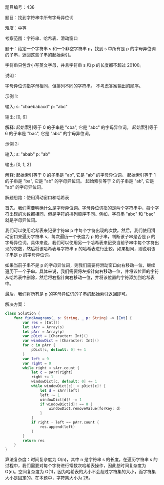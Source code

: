 题目编号：438

题目：找到字符串中所有字母异位词

难度：中等

考察范围：字符串、哈希表、滑动窗口

题干：给定一个字符串 s 和一个非空字符串 p，找到 s 中所有是 p 的字母异位词的子串，返回这些子串的起始索引。

字符串只包含小写英文字母，并且字符串 s 和 p 的长度都不超过 20100。

说明：

字母异位词指字母相同，但排列不同的字符串。
不考虑答案输出的顺序。

示例 1:

输入:
s: "cbaebabacd" p: "abc"

输出:
[0, 6]

解释:
起始索引等于 0 的子串是 "cba", 它是 "abc" 的字母异位词。
起始索引等于 6 的子串是 "bac", 它是 "abc" 的字母异位词。

示例 2:

输入:
s: "abab" p: "ab"

输出:
[0, 1, 2]

解释:
起始索引等于 0 的子串是 "ab", 它是 "ab" 的字母异位词。
起始索引等于 1 的子串是 "ba", 它是 "ab" 的字母异位词。
起始索引等于 2 的子串是 "ab", 它是 "ab" 的字母异位词。

解题思路：使用滑动窗口和哈希表

首先，我们需要明确什么是字母异位词。字母异位词指的是两个字符串中，每个字符出现的次数都相同，但是字符的排列顺序不同。例如，字符串 "abc" 和 "bac" 就是字母异位词。

我们可以使用哈希表来记录字符串 p 中每个字符出现的次数。然后，我们使用滑动窗口来遍历字符串 s，每次遍历一个长度为 p 的子串，判断该子串是否是 p 的字母异位词。具体来说，我们可以使用另一个哈希表来记录当前子串中每个字符出现的次数，然后将该哈希表与字符串 p 的哈希表进行比较，如果相同，则说明该子串是 p 的字母异位词。

如果当前子串不是 p 的字母异位词，则我们需要将滑动窗口向右移动一位，继续遍历下一个子串。具体来说，我们需要将左指针向右移动一位，并将该位置的字符从哈希表中删除，然后将右指针向右移动一位，并将该位置的字符添加到哈希表中。

最后，我们将所有是 p 的字母异位词的子串的起始索引返回即可。

解决方案：

```swift
class Solution {
    func findAnagrams(_ s: String, _ p: String) -> [Int] {
        var res = [Int]()
        let sArr = Array(s)
        let pArr = Array(p)
        var pDict = [Character: Int]()
        var windowDict = [Character: Int]()
        for c in pArr {
            pDict[c, default: 0] += 1
        }
        var left = 0
        var right = 0
        while right < sArr.count {
            let c = sArr[right]
            right += 1
            windowDict[c, default: 0] += 1
            while windowDict[c]! > pDict[c]! {
                let d = sArr[left]
                left += 1
                windowDict[d]! -= 1
                if windowDict[d]! == 0 {
                    windowDict.removeValue(forKey: d)
                }
            }
            if right - left == pArr.count {
                res.append(left)
            }
        }
        return res
    }
}
```

算法复杂度：时间复杂度为 O(n)，其中 n 是字符串 s 的长度。在遍历字符串 s 的过程中，我们需要对每个字符进行常数次哈希表操作，因此总时间复杂度为 O(n)。空间复杂度为 O(1)，因为哈希表的大小不会超过字符集的大小，而字符集大小是固定的。在本题中，字符集大小为 26。
